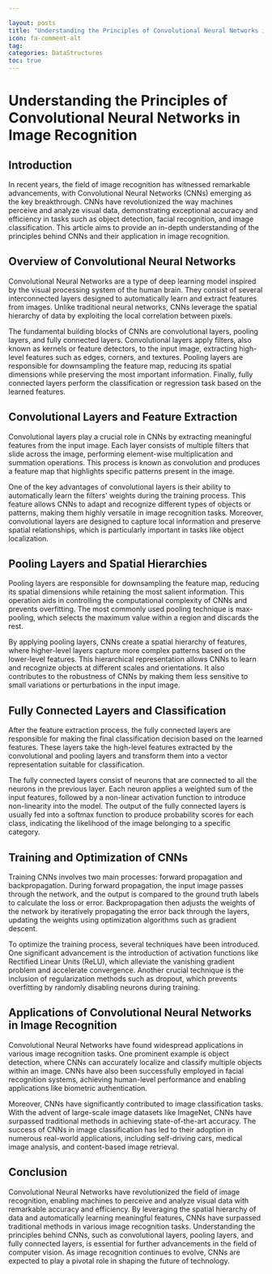 ```yaml
---

layout: posts
title: "Understanding the Principles of Convolutional Neural Networks in Image Recognition"
icon: fa-comment-alt
tag:      
categories: DataStructures
toc: true
---
```




# Understanding the Principles of Convolutional Neural Networks in Image Recognition

## Introduction

In recent years, the field of image recognition has witnessed remarkable advancements, with Convolutional Neural Networks (CNNs) emerging as the key breakthrough. CNNs have revolutionized the way machines perceive and analyze visual data, demonstrating exceptional accuracy and efficiency in tasks such as object detection, facial recognition, and image classification. This article aims to provide an in-depth understanding of the principles behind CNNs and their application in image recognition.

## Overview of Convolutional Neural Networks

Convolutional Neural Networks are a type of deep learning model inspired by the visual processing system of the human brain. They consist of several interconnected layers designed to automatically learn and extract features from images. Unlike traditional neural networks, CNNs leverage the spatial hierarchy of data by exploiting the local correlation between pixels.

The fundamental building blocks of CNNs are convolutional layers, pooling layers, and fully connected layers. Convolutional layers apply filters, also known as kernels or feature detectors, to the input image, extracting high-level features such as edges, corners, and textures. Pooling layers are responsible for downsampling the feature map, reducing its spatial dimensions while preserving the most important information. Finally, fully connected layers perform the classification or regression task based on the learned features.

## Convolutional Layers and Feature Extraction

Convolutional layers play a crucial role in CNNs by extracting meaningful features from the input image. Each layer consists of multiple filters that slide across the image, performing element-wise multiplication and summation operations. This process is known as convolution and produces a feature map that highlights specific patterns present in the image.

One of the key advantages of convolutional layers is their ability to automatically learn the filters' weights during the training process. This feature allows CNNs to adapt and recognize different types of objects or patterns, making them highly versatile in image recognition tasks. Moreover, convolutional layers are designed to capture local information and preserve spatial relationships, which is particularly important in tasks like object localization.

## Pooling Layers and Spatial Hierarchies

Pooling layers are responsible for downsampling the feature map, reducing its spatial dimensions while retaining the most salient information. This operation aids in controlling the computational complexity of CNNs and prevents overfitting. The most commonly used pooling technique is max-pooling, which selects the maximum value within a region and discards the rest.

By applying pooling layers, CNNs create a spatial hierarchy of features, where higher-level layers capture more complex patterns based on the lower-level features. This hierarchical representation allows CNNs to learn and recognize objects at different scales and orientations. It also contributes to the robustness of CNNs by making them less sensitive to small variations or perturbations in the input image.

## Fully Connected Layers and Classification

After the feature extraction process, the fully connected layers are responsible for making the final classification decision based on the learned features. These layers take the high-level features extracted by the convolutional and pooling layers and transform them into a vector representation suitable for classification.

The fully connected layers consist of neurons that are connected to all the neurons in the previous layer. Each neuron applies a weighted sum of the input features, followed by a non-linear activation function to introduce non-linearity into the model. The output of the fully connected layers is usually fed into a softmax function to produce probability scores for each class, indicating the likelihood of the image belonging to a specific category.

## Training and Optimization of CNNs

Training CNNs involves two main processes: forward propagation and backpropagation. During forward propagation, the input image passes through the network, and the output is compared to the ground truth labels to calculate the loss or error. Backpropagation then adjusts the weights of the network by iteratively propagating the error back through the layers, updating the weights using optimization algorithms such as gradient descent.

To optimize the training process, several techniques have been introduced. One significant advancement is the introduction of activation functions like Rectified Linear Units (ReLU), which alleviate the vanishing gradient problem and accelerate convergence. Another crucial technique is the inclusion of regularization methods such as dropout, which prevents overfitting by randomly disabling neurons during training.

## Applications of Convolutional Neural Networks in Image Recognition

Convolutional Neural Networks have found widespread applications in various image recognition tasks. One prominent example is object detection, where CNNs can accurately localize and classify multiple objects within an image. CNNs have also been successfully employed in facial recognition systems, achieving human-level performance and enabling applications like biometric authentication.

Moreover, CNNs have significantly contributed to image classification tasks. With the advent of large-scale image datasets like ImageNet, CNNs have surpassed traditional methods in achieving state-of-the-art accuracy. The success of CNNs in image classification has led to their adoption in numerous real-world applications, including self-driving cars, medical image analysis, and content-based image retrieval.

## Conclusion

Convolutional Neural Networks have revolutionized the field of image recognition, enabling machines to perceive and analyze visual data with remarkable accuracy and efficiency. By leveraging the spatial hierarchy of data and automatically learning meaningful features, CNNs have surpassed traditional methods in various image recognition tasks. Understanding the principles behind CNNs, such as convolutional layers, pooling layers, and fully connected layers, is essential for further advancements in the field of computer vision. As image recognition continues to evolve, CNNs are expected to play a pivotal role in shaping the future of technology.